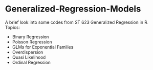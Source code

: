 # Generalized-Regression-Models

A brief look into some codes from ST 623 Generalized Regression in R. 
Topics: 
- Binary Regression
- Poisson Regression 
- GLMs for Exponential Families
- Overdispersion
- Quasi Likelihood 
- Ordinal Regression
